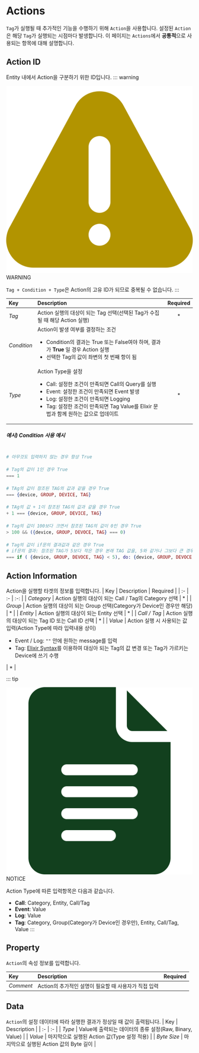 # Actions
 `Tag`가 실행될 때 추가적인 기능을 수행하기 위해 `Action`을 사용합니다. 설정된 `Action`은 해당 `Tag`가 실행되는 시점마다 발생합니다. 이 페이지는 `Actions`에서 <strong>공통적</strong>으로 사용되는 항목에 대해 설명합니다.

## Action ID
Entity 내에서 Action을 구분하기 위한 ID입니다. 
::: warning <p class="custom-block-title"><img src="../../img/icon/warning.svg">WARNING</p>
`Tag + Condition + Type`은 Action의 고유 ID가 되므로 중복될 수 없습니다.
:::

| Key | Description | Required |
| :- | :- | :-: |
| _Tag_ | Action 실행의 대상이 되는 Tag 선택(선택된 Tag가 수집될 때 해당 Action 실행) | * |
| _Condition_ | Action이 발생 여부를 결정하는 조건<ul><li>Condition의 결과는 True 또는 False여야 하며, 결과가 __True__ 일 경우 Action 실행</li> <li>선택한 Tag의 값이 좌변의 첫 번째 항이 됨</li></ul> |  |
| _Type_ | Action Type을 설정<ul><li>Call: 설정한 조건이 만족되면 Call의 Query를 실행</li><li>Event: 설정한 조건이 만족되면 Event 발생<li>Log: 설정한 조건이 만족되면 Logging</li><li>Tag: 설정한 조건이 만족되면 Tag Value를 Elixir 문법과 함께 원하는 값으로 업데이트</li></ul> | * |

##### 예시) Condition 사용 예시

``` elixir

# 아무것도 입력하지 않는 경우 항상 True

# Tag의 값이 1인 경우 True
=== 1 

# TAg의 값이 참조된 TAG의 값과 같을 경우 True
=== {device, GROUP, DEVICE, TAG}

# TAg의 값 + 1이 참조된 TAG의 값과 같을 경우 True
+ 1 === {device, GROUP, DEVICE, TAG}

# Tag의 값이 100보다 크면서 참조된 TAG의 값이 0인 경우 True
> 100 && ({device, GROUP, DEVOCE, TAG} === 0)

# Tag의 값이 if문의 결과값과 같은 경우 True
# if문의 결과: 참조된 TAG가 5보다 작은 경우 본래 TAG 값을, 5와 같거나 그보다 큰 경우 100을 반환
=== if ( {device, GROUP, DEVOCE, TAG} < 5), do: {device, GROUP, DEVOCE, TAG}, else: 100  
```

## Action Information
Action을 실행할 타겟의 정보를 입력합니다. 
| Key | Description | Required |
| :- | :- | :-: |
| _Category_ | Action 실행의 대상이 되는 Call / Tag의 Category 선택 | * |
| _Group_ | Action 실행의 대상이 되는 Group 선택(Category가 Device인 경우만 해당) | * |
| _Entity_ | Action 실행의 대상이 되는 Entity 선택 | * |
| _Call / Tag_ | Action 실행의 대상이 되는 Tag ID 또는 Call ID 선택 | * |
| _Value_ | Action 실행 시 사용되는 값 입력(Action Type에 따라 입력내용 상이)<ul><li>Event / Log: <code>""</code> 안에 원하는 message를 입력</li> <li>Tag: <a href="/md/elixir/elixirSyntax.html" class="">Elixir Syntax</a>를 이용하여 대싱아 되는 Tag의 값 변경 또는 Tag가 가르키는 Device에 쓰기 수행</li></ul> | * |

::: tip <p class="custom-block-title"><img src="../../img/icon/tip.svg">NOTICE</p>
Action Type에 따른 입력항목은 다음과 같습니다.
- **Call**: Category, Entity, Call/Tag
- **Event**: Value
- **Log**: Value
- **Tag**: Category, Group(Category가 Device인 경우만), Entity, Call/Tag, Value
:::



## Property
`Action`의 속성 정보를 입력합니다.

| Key | Description | Required |
| :- | :- | :-: |
| _Comment_ | Action의 추가적인 설명이 필요할 때 사용자가 직접 입력 |  |

## Data
`Action`의 설정 데이터에 따라 실행한 결과가 정상일 때 값이 출력됩니다.
| Key | Description |
| :- | :- |
| _Type_ |  Value에 출력되는 데이터의 종류 설정(Raw, Binary, Value) |
| _Value_ | 마지막으로 실행된 Action 값(Type 설정 적용) |
| _Byte Size_ | 마지막으로 실행된 Action 값의 Byte 길이 |
